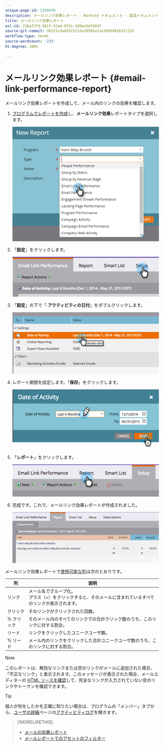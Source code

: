 ```yaml
---
unique-page-id: 2359478
description: メールリンク効果レポート - Marketo ドキュメント - 製品ドキュメント
title: メールリンク効果レポート
exl-id: 216af37d-561f-42ad-9f2c-3d9ee5dfd9d7
source-git-commit: 36315cda6932121da3656ba1ae3495401b321135
workflow-type: tm+mt
source-wordcount: '233'
ht-degree: 100%

---
```


# メールリンク効果レポート {#email-link-performance-report}

メールリンク効果レポートを作成して、メール内のリンクの効果を確認します。

1. [プログラムでレポートを作成](/help/marketo/product-docs/reporting/basic-reporting/creating-reports/create-a-report-in-a-program.md)し、**メールリンク効果**&#x200B;レポートタイプを選択します。

   ![](assets/image2017-3-29-9-3a10-3a41.png)

1. 「**設定**」をクリックします。

   ![](assets/image2015-5-20-11-3a18-3a0.png)

1. 「**設定**」の下で「.**アクティビティの日付**」をダブルクリックします。

   ![](assets/image2015-5-20-11-3a18-3a59.png)

1. レポート期間を設定します。「**保存**」をクリックします。

   ![](assets/image2015-5-20-11-3a20-3a52.png)

1. 「**レポート**」をクリックします。

   ![](assets/image2015-5-20-11-3a22-3a24.png)

1. 完成です。これで、メールリンク効果レポートが作成されました。

   ![](assets/image2015-5-20-11-3a23-3a33.png)

メールリンク効果レポートで[使用可能な列](/help/marketo/product-docs/reporting/basic-reporting/editing-reports/select-report-columns.md)は次のとおりです。

<table> 
 <thead> 
  <tr> 
   <th colspan="1" rowspan="1">列</th> 
   <th colspan="1" rowspan="1">説明</th> 
  </tr> 
 </thead> 
 <tbody> 
  <tr> 
   <td colspan="1" rowspan="1">リンク</td> 
   <td colspan="1" rowspan="1">メール名でグループ化。<br>プラス（+）をクリックすると、そのメールに含まれているすべてのリンクが表示されます。</td> 
  </tr> 
  <tr> 
   <td colspan="1" rowspan="1">クリック</td> 
   <td colspan="1" rowspan="1">そのリンクがクリックされた回数。</td> 
  </tr> 
  <tr> 
   <td colspan="1" rowspan="1">% クリック</td> 
   <td colspan="1" rowspan="1">そのメール内のすべてのリンクでの合計クリック数のうち、このリンクに対する割合。</td> 
  </tr> 
  <tr> 
   <td colspan="1" rowspan="1">リード</td> 
   <td colspan="1" rowspan="1">リンクをクリックしたユニークユーザ数。</td> 
  </tr> 
  <tr> 
   <td colspan="1" rowspan="1">% リード</td> 
   <td colspan="1" rowspan="1">メール内のリンクをクリックした合計ユニークユーザ数のうち、このリンクに対する割合。</td> 
  </tr> 
 </tbody> 
</table>

>[!NOTE]
>
>このレポートは、無効なリンクまたは空のリンクがメールに追加された場合、「不正なリンク」と表示されます。このメッセージが表示された場合、メールエディターの [HTML ソースを確認](/help/marketo/product-docs/email-marketing/general/functions-in-the-editor/edit-an-emails-html.md)して、完全なリンクが入力されていない空のリンクやトークンを確認できます。

>[!TIP]
>
>個人が何をしたかを正確に知りたい場合は、プログラムの「メンバー」タブから、[ユーザの詳細](/help/marketo/product-docs/core-marketo-concepts/smart-lists-and-static-lists/managing-people-in-smart-lists/filter-activity-types-in-the-activity-log-of-a-person.md)ページの[アクティビティログ](/help/marketo/product-docs/core-marketo-concepts/smart-lists-and-static-lists/managing-people-in-smart-lists/using-the-person-detail-page.md)を開きます。

>[!MORELIKETHIS]
>
>* [メールの効果レポート](/help/marketo/product-docs/email-marketing/email-programs/email-program-data/email-performance-report.md)
>* [メールレポートでのアセットのフィルター](/help/marketo/product-docs/reporting/basic-reporting/report-activity/filter-assets-in-an-email-report.md)

